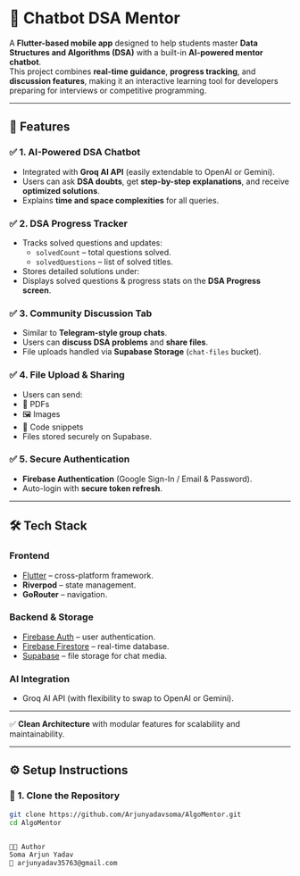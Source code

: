 # 🤖 Chatbot DSA Mentor

A **Flutter-based mobile app** designed to help students master **Data Structures and Algorithms (DSA)** with a built-in **AI-powered mentor chatbot**.  
This project combines **real-time guidance**, **progress tracking**, and **discussion features**, making it an interactive learning tool for developers preparing for interviews or competitive programming.

---

## 🚀 Features

### ✅ **1. AI-Powered DSA Chatbot**
- Integrated with **Groq AI API** (easily extendable to OpenAI or Gemini).
- Users can ask **DSA doubts**, get **step-by-step explanations**, and receive **optimized solutions**.
- Explains **time and space complexities** for all queries.

### ✅ **2. DSA Progress Tracker**
- Tracks solved questions and updates:
  - `solvedCount` – total questions solved.
  - `solvedQuestions` – list of solved titles.
- Stores detailed solutions under:
- Displays solved questions & progress stats on the **DSA Progress screen**.

### ✅ **3. Community Discussion Tab**
- Similar to **Telegram-style group chats**.
- Users can **discuss DSA problems** and **share files**.
- File uploads handled via **Supabase Storage** (`chat-files` bucket).

### ✅ **4. File Upload & Sharing**
- Users can send:
- 📄 PDFs  
- 🖼 Images  
- 📜 Code snippets  
- Files stored securely on Supabase.

### ✅ **5. Secure Authentication**
- **Firebase Authentication** (Google Sign-In / Email & Password).
- Auto-login with **secure token refresh**.

---

## 🛠 Tech Stack

### **Frontend**
- [Flutter](https://flutter.dev/) – cross-platform framework.
- **Riverpod** – state management.
- **GoRouter** – navigation.

### **Backend & Storage**
- [Firebase Auth](https://firebase.google.com/products/auth) – user authentication.
- [Firebase Firestore](https://firebase.google.com/products/firestore) – real-time database.
- [Supabase](https://supabase.io/) – file storage for chat media.

### **AI Integration**
- Groq AI API (with flexibility to swap to OpenAI or Gemini).

---


✅ **Clean Architecture** with modular features for scalability and maintainability.

---

## ⚙️ Setup Instructions

### 🔧 **1. Clone the Repository**
```bash
git clone https://github.com/Arjunyadavsoma/AlgoMentor.git
cd AlgoMentor


👨‍💻 Author
Soma Arjun Yadav
📧 arjunyadav35763@gmail.com




